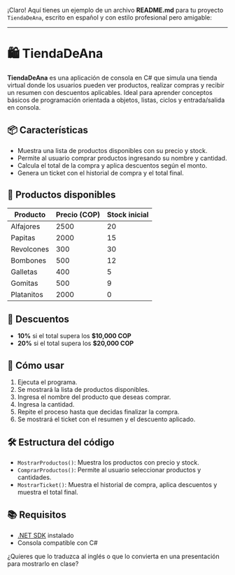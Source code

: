 ¡Claro! Aquí tienes un ejemplo de un archivo **README.md** para tu proyecto `TiendaDeAna`, escrito en español y con estilo profesional pero amigable:

---

# 🛍️ TiendaDeAna

**TiendaDeAna** es una aplicación de consola en C# que simula una tienda virtual donde los usuarios pueden ver productos, realizar compras y recibir un resumen con descuentos aplicables. Ideal para aprender conceptos básicos de programación orientada a objetos, listas, ciclos y entrada/salida en consola.

## 📦 Características

- Muestra una lista de productos disponibles con su precio y stock.
- Permite al usuario comprar productos ingresando su nombre y cantidad.
- Calcula el total de la compra y aplica descuentos según el monto.
- Genera un ticket con el historial de compra y el total final.

## 🧃 Productos disponibles

| Producto     | Precio (COP) | Stock inicial |
|--------------|--------------|----------------|
| Alfajores    | 2500         | 20             |
| Papitas      | 2000         | 15             |
| Revolcones   | 300          | 30             |
| Bombones     | 500          | 12             |
| Galletas     | 400          | 5              |
| Gomitas      | 500          | 9              |
| Platanitos   | 2000         | 0              |

## 🎁 Descuentos

- **10%** si el total supera los **$10,000 COP**
- **20%** si el total supera los **$20,000 COP**

## 🚀 Cómo usar

1. Ejecuta el programa.
2. Se mostrará la lista de productos disponibles.
3. Ingresa el nombre del producto que deseas comprar.
4. Ingresa la cantidad.
5. Repite el proceso hasta que decidas finalizar la compra.
6. Se mostrará el ticket con el resumen y el descuento aplicado.

## 🛠️ Estructura del código

- `MostrarProductos()`: Muestra los productos con precio y stock.
- `ComprarProductos()`: Permite al usuario seleccionar productos y cantidades.
- `MostrarTicket()`: Muestra el historial de compra, aplica descuentos y muestra el total final.

## 📚 Requisitos

- [.NET SDK](https://dotnet.microsoft.com/en-us/download) instalado
- Consola compatible con C#



¿Quieres que lo traduzca al inglés o que lo convierta en una presentación para mostrarlo en clase?
